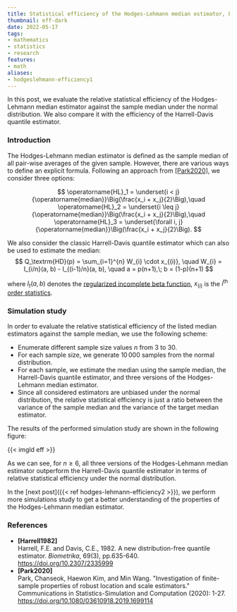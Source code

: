 ```yaml
---
title: Statistical efficiency of the Hodges-Lehmann median estimator, Part 1
thumbnail: eff-dark
date: 2022-05-17
tags:
- mathematics
- statistics
- research
features:
- math
aliases:
- hodgeslehmann-efficiency1
---
```


In this post, we evaluate the relative statistical efficiency of the Hodges-Lehmann median estimator
  against the sample median under the normal distribution.
We also compare it with the efficiency of the Harrell-Davis quantile estimator.

<!--more-->

### Introduction

The Hodges-Lehmann median estimator is defined as the sample median of all pair-wise averages of the given sample.
However, there are various ways to define an explicit formula.
Following an approach from [[Park2020]](#Park2020), we consider three options:

$$
\operatorname{HL}_1 = \underset{i < j}{\operatorname{median}}\Big(\frac{x_i + x_j}{2}\Big),\quad
\operatorname{HL}_2 = \underset{i \leq j}{\operatorname{median}}\Big(\frac{x_i + x_j}{2}\Big),\quad
\operatorname{HL}_3 = \underset{\forall i, j}{\operatorname{median}}\Big(\frac{x_i + x_j}{2}\Big).
$$

We also consider the classic Harrell-Davis quantile estimator which can also be used to estimate the median:
$$
Q_\textrm{HD}(p) = \sum_{i=1}^{n} W_{i} \cdot x_{(i)}, \quad
W_{i} = I_{i/n}(a, b) - I_{(i-1)/n}(a, b), \quad
a = p(n+1),\; b = (1-p)(n+1)
$$

where
  $I_t(a, b)$ denotes the [regularized incomplete beta function](https://en.wikipedia.org/wiki/Beta_function#Incomplete_beta_function),
  $x_{(i)}$ is the $i^\textrm{th}$ [order statistics](https://en.wikipedia.org/wiki/Order_statistic).

### Simulation study

In order to evaluate the relative statistical efficiency of the listed median estimators against the sample median,
  we use the following scheme:

* Enumerate different sample size values $n$ from $3$ to $30$.
* For each sample size, we generate $10\,000$ samples from the normal distribution.
* For each sample, we estimate the median using the sample median,
    the Harrell-Davis quantile estimator, and
    three versions of the Hodges-Lehmann median estimator.
* Since all considered estimators are unbiased under the normal distribution,
    the relative statistical efficiency is just a ratio between
    the variance of the sample median and
    the variance of the target median estimator.

The results of the performed simulation study are shown in the following figure:

{{< imgld eff >}}

As we can see, for $n\geq 6$, all three versions of the Hodges-Lehmann median estimator
  outperform the Harrell-Davis quantile estimator in terms of relative statistical efficiency
  under the normal distribution.

In the [next post]({{< ref hodges-lehmann-efficiency2 >}}), we perform more simulations study to get a better understanding of the properties
  of the Hodges-Lehmann median estimator.

### References

* <b id=Harrell1982>[Harrell1982]</b>  
  Harrell, F.E. and Davis, C.E., 1982. A new distribution-free quantile estimator.
  *Biometrika*, 69(3), pp.635-640.  
  https://doi.org/10.2307/2335999 
* <b id="Park2020">[Park2020]</b>  
  Park, Chanseok, Haewon Kim, and Min Wang.
  "Investigation of finite-sample properties of robust location and scale estimators."
  Communications in Statistics-Simulation and Computation (2020): 1-27.  
  https://doi.org/10.1080/03610918.2019.1699114
